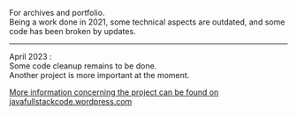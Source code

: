 For archives and portfolio. <br>
Being a work done in 2021, some technical aspects are outdated, and some code has been broken by updates. <br>
<hr>

April 2023 : <br>
Some code cleanup remains to be done.<br>
Another project is more important at the moment.<br>


[More information concerning the project can be found on javafullstackcode.wordpress.com](https://javafullstackcode.wordpress.com/, "Java Full Stack Code")
